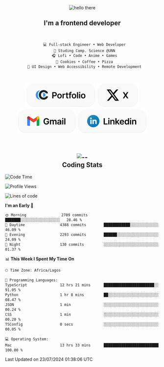 <div align="center">
  
  <img src="https://readme-typing-svg.demolab.com?font=Fira+Code&weight=600&size=24&duration=4000&pause=300&color=3291FF&center=true&vCenter=true&random=false&width=300&height=24&lines=Hey+There;Hola;Namaste;Aloha;Bonjour;Konnichiwa" alt="hello there" height="36" width="300" />
  <h2>I'm a frontend developer</h2>
  
</div>

<br/>

<div align="center">
  
  ```
    💻 Full-stack Engineer • Web Developer
    💼 Studing Comp. Science @UNN
    🎧 Lofi • Code • Anime • Games
    🍪 Cookies • Coffee • Pizza
    📖 UI Design • Web Accessibility • Remote Development
  ```

</div>

<br/>

<div align="center">

  [![portfolio](./assets/badge-portfolio.svg)](https://okoyecharles.com)
  [![X](./assets/badge-x.svg)](https://x.com/okoyecharlesk)
  [![mail](./assets/badge-mail.svg)](mailto:okoyecharles509@gmail.com)
  [![linkedin](./assets/badge-linkedin.svg)](https://linkedin.com/in/okoyecharles)
  
</div>

<br/>



<div align="center">

  <h2>
    <img src="https://media.giphy.com/media/UVG0BN8TOMKkPOJS6e/giphy.gif?cid=790b7611dhvp8dydhh4r22mjr73owy4d5zzlo7s5zyk60w8s&ep=v1_stickers_search&rid=giphy.gif&ct=s" alt="--" height="50" width="50" />
    <br/>
    Coding Stats
  </h2>
  
</div>

<!--START_SECTION:waka-->
![Code Time](http://img.shields.io/badge/Code%20Time-226%20hrs%2040%20mins-blue)

![Profile Views](http://img.shields.io/badge/Profile%20Views-2-blue)

![Lines of code](https://img.shields.io/badge/From%20Hello%20World%20I%27ve%20Written-7.6%20million%20lines%20of%20code-blue)

**I'm an Early 🐤** 

```text
🌞 Morning                2709 commits        ███████░░░░░░░░░░░░░░░░░░   28.46 % 
🌆 Daytime                4388 commits        ████████████░░░░░░░░░░░░░   46.09 % 
🌃 Evening                2293 commits        ██████░░░░░░░░░░░░░░░░░░░   24.09 % 
🌙 Night                  130 commits         ░░░░░░░░░░░░░░░░░░░░░░░░░   01.37 % 
```


📊 **This Week I Spent My Time On** 

```text
🕑︎ Time Zone: Africa/Lagos

💬 Programming Languages: 
TypeScript               12 hrs 21 mins      ███████████████████████░░   91.05 % 
Python                   1 hr 8 mins         ██░░░░░░░░░░░░░░░░░░░░░░░   08.47 % 
JSON                     1 min               ░░░░░░░░░░░░░░░░░░░░░░░░░   00.24 % 
CSS                      1 min               ░░░░░░░░░░░░░░░░░░░░░░░░░   00.20 % 
TSConfig                 0 secs              ░░░░░░░░░░░░░░░░░░░░░░░░░   00.05 % 

💻 Operating System: 
Mac                      13 hrs 33 mins      █████████████████████████   100.00 % 
```


 Last Updated on 23/07/2024 01:38:06 UTC
<!--END_SECTION:waka-->
